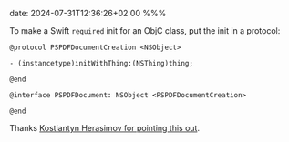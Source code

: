 date: 2024-07-31T12:36:26+02:00
%%%

To make a Swift `required` init for an ObjC class, put the init in a protocol:

```
@protocol PSPDFDocumentCreation <NSObject>

- (instancetype)initWithThing:(NSThing)thing;

@end

@interface PSPDFDocument: NSObject <PSPDFDocumentCreation>

@end
```

Thanks [Kostiantyn Herasimov for pointing this out](https://www.linkedin.com/feed/update/urn:li:activity:7218713440356327425?commentUrn=urn%3Ali%3Acomment%3A%28activity%3A7218713440356327425%2C7220056549921042432%29&dashCommentUrn=urn%3Ali%3Afsd_comment%3A%287220056549921042432%2Curn%3Ali%3Aactivity%3A7218713440356327425%29).
